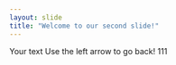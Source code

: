 ```yaml
---
layout: slide
title: "Welcome to our second slide!"
---
```

Your text
Use the left arrow to go back!
111
